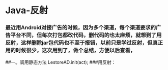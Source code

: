 # Java-反射
### 最近用Android对接广告的时候，因为多个渠道，每个渠道要求的广告平台不同，但每次打包都改代码，删代码的也太麻烦，就想到了用反射，这样删除jar包代码也不至于报错，以前只是学过反射，但真正用的时候很少，这次用到了，做个总结，方便以后查看，
##一。调用静态方法
LestoreAD.init(act);​
###用反射：
